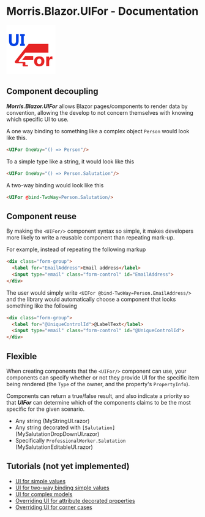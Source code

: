 # Morris.Blazor.UIFor - Documentation
![](./../Images/small-logo.png)

## Component decoupling

***Morris.Blazor.UIFor*** allows Blazor pages/components to render
data by convention, allowing the develop to not concern themselves with
knowing which specific UI to use.

A one way binding to something like a complex object `Person` would
look like this.

```html
<UIFor OneWay="() => Person"/>
```

To a simple type like a string, it would look like this

```html
<UIFor OneWay="() => Person.Salutation"/>
```

A two-way binding would look like this

```html
<UIFor @bind-TwoWay=Person.Salutation/>
```

## Component reuse
By making the `<UIFor/>` component syntax so simple, it makes developers
more likely to write a reusable component than repeating mark-up.

For example, instead of repeating the following markup

```html
<div class="form-group">
  <label for="EmailAddress">Email address</label>
  <input type="email" class="form-control" id="EmailAddress">
</div>
```

The user would simply write `<UIFor @bind-TwoWay=Person.EmailAddress/>` and the library would
automatically choose a component that looks something like the following

```html
<div class="form-group">
  <label for="@UniqueControlId">@LabelText</label>
  <input type="email" class="form-control" id="@UniqueControlId">
</div>
```

## Flexible
When creating components that the `<UIFor/>` component can use, your components can specify whether or
not they provide UI for the specific item being rendered (the `Type` of the owner, and the property's
`PropertyInfo`).

Components can return a true/false result, and also indicate a priority so that ***UIFor*** can determine
which of the components claims to be the most specific for the given scenario.

* Any string (MyStringUI.razor)
* Any string decorated with `[Salutation]` (MySalutationDropDownUI.razor)
* Specifically `ProfessionalWorker.Salutation` (MySalutationEditableUI.razor)


## Tutorials (not yet implemented)

* [UI for simple values](../Source/Tutorials/01-SimpleTypes/)
* [UI for two-way binding simple values](../Source/Tutorials/02-TwoWayBinding/)
* [UI for complex models](../Source/Tutorials/03-ComplexModels/)
* [Overriding UI for attribute decorated properties](../Source/Tutorials/04-AttributeDecoratedProperties/)
* [Overriding UI for corner cases](../Source/Tutorials/05-CornerCases/)
